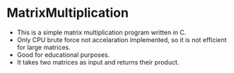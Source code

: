 # MatrixMultiplication

- This is a simple matrix multiplication program written in C. 
- Only CPU brute force not accelaration implemented, so it is not efficient for large matrices.
- Good for educational purposes.
- It takes two matrices as input and returns their product.
